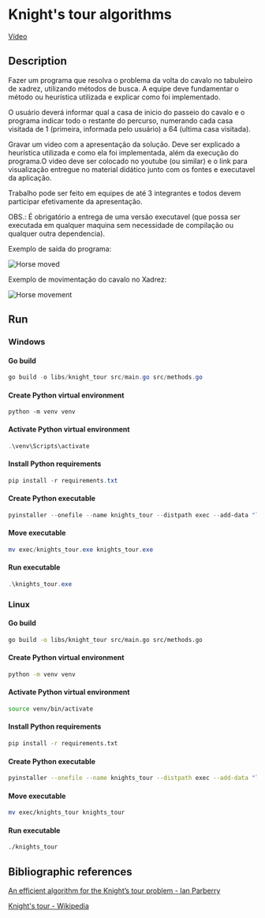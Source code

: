 # Knight's tour algorithms

[Vídeo](https://youtu.be/rsfa4lfuNqg)

## Description

Fazer um programa que resolva o problema da volta do cavalo no tabuleiro de xadrez, utilizando métodos de busca. A equipe deve fundamentar o método ou heurística utilizada e explicar como foi implementado.

O usuário deverá informar qual a casa de inicio do passeio do cavalo e o programa indicar todo o restante do percurso, numerando cada casa visitada de 1 (primeira, informada pelo usuário) a 64 (ultima casa visitada).

Gravar um video com a apresentação da solução. Deve ser explicado a heurística utilizada e como ela foi implementada, além da execução do programa.O video deve ser colocado no youtube (ou similar) e o link para visualização entregue no material didático junto com os fontes e executavel da aplicação.

Trabalho pode ser feito em equipes de até 3 integrantes e todos devem participar efetivamente da apresentação.

OBS.: É obrigatório a entrega de uma versão executavel (que possa ser executada em qualquer maquina sem necessidade de compilação ou qualquer outra dependencia).

Exemplo de saida do programa:

![Horse moved](images/horse_moved.jpeg)

Exemplo de movimentação do cavalo no Xadrez:

![Horse movement](images/horse_movement.jpeg)

## Run

### Windows

#### Go build

```ps1
go build -o libs/knight_tour src/main.go src/methods.go
```

#### Create Python virtual environment

```s1
python -m venv venv
```

#### Activate Python virtual environment

```ps1
.\venv\Scripts\activate
```

#### Install Python requirements

```ps1
pip install -r requirements.txt
```

#### Create Python executable

```ps1
pyinstaller --onefile --name knights_tour --distpath exec --add-data "libs:libs" --hidden-import seaborn src/menu.py
```

#### Move executable

```ps1
mv exec/knights_tour.exe knights_tour.exe

```

#### Run executable

```ps1
.\knights_tour.exe
```

### Linux

#### Go build

```bash
go build -o libs/knight_tour src/main.go src/methods.go
```

#### Create Python virtual environment

```bash
python -m venv venv
```

#### Activate Python virtual environment

```bash
source venv/bin/activate
```

#### Install Python requirements

```bash
pip install -r requirements.txt
```

#### Create Python executable

```bash
pyinstaller --onefile --name knights_tour --distpath exec --add-data "libs:libs" --hidden-import seaborn src/menu.py
```

#### Move executable

```bash
mv exec/knights_tour knights_tour
```

#### Run executable

```bash
./knights_tour
```

## Bibliographic references

[An efficient algorithm for the Knight’s tour problem - Ian Parberry](https://core.ac.uk/download/pdf/81964499.pdf)

[Knight's tour - Wikipedia](https://en.wikipedia.org/wiki/Knight's_tour)
